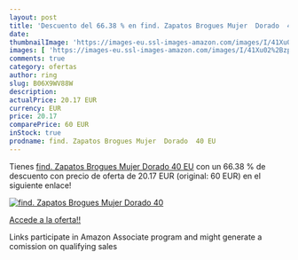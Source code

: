 ```yaml
---
layout: post
title: 'Descuento del 66.38 % en find. Zapatos Brogues Mujer  Dorado  40 '
date: 
thumbnailImage: 'https://images-eu.ssl-images-amazon.com/images/I/41Xu02%2BzpWL._SL200_.jpg'
images: [ 'https://images-eu.ssl-images-amazon.com/images/I/41Xu02%2BzpWL._SL200_.jpg' ]
comments: true
category: ofertas
author: ring
slug: B06X9WV88W
description:
actualPrice: 20.17 EUR
currency: EUR
price: 20.17
comparePrice: 60 EUR
inStock: true
prodname: find. Zapatos Brogues Mujer  Dorado  40 EU
---
```


Tienes [find. Zapatos Brogues Mujer  Dorado  40 EU](https://www.amazon.es/dp/B06X9WV88W/?tag=tolees-21) con un 66.38 % de descuento con precio de oferta de 20.17 EUR (original: 60 EUR) en el siguiente enlace!

[![find. Zapatos Brogues Mujer  Dorado  40 ](https://images-eu.ssl-images-amazon.com/images/I/41Xu02%2BzpWL._SL200_.jpg)](https://www.amazon.es/dp/B06X9WV88W/?tag=tolees-21)

[Accede a la oferta!!](https://www.amazon.es/dp/B06X9WV88W/?tag=tolees-21)

Links participate in Amazon Associate program and might generate a comission on qualifying sales


